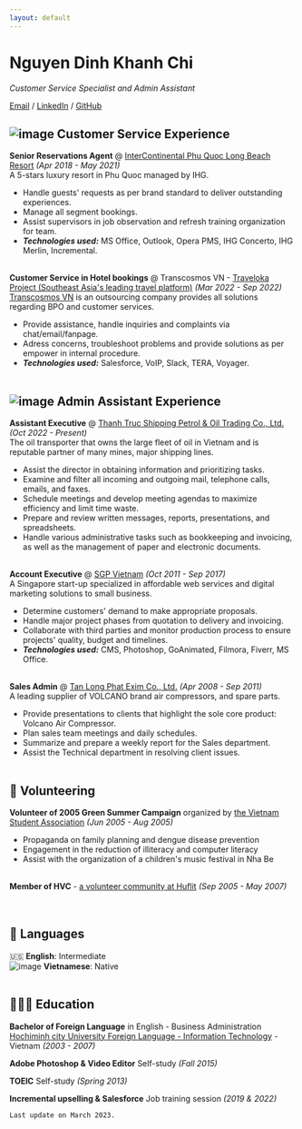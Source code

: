 ```yaml
---
layout: default
---
```


# Nguyen Dinh Khanh Chi

_Customer Service Specialist and Admin Assistant_ <br>

[Email](mailto:khanhchi.fe@gmail.com) / [LinkedIn](https://www.linkedin.com/in/khanh-chi-nguyen-dinh-266b4894/) / [GitHub](https://chinguyen85.github.io/digital-cv/)

## ![image](https://user-images.githubusercontent.com/126580425/222670740-997f0b0c-14e4-4550-ba3f-7e9e18b39959.png) Customer Service Experience

**Senior Reservations Agent** @ [InterContinental Phu Quoc Long Beach Resort](https://phuquoc.intercontinental.com/) _(Apr 2018 - May 2021)_ <br>
A 5-stars luxury resort in Phu Quoc managed by IHG.
  - Handle guests' requests as per brand standard to deliver outstanding experiences.
  - Manage all segment bookings.
  - Assist supervisors in job observation and refresh training organization for team.
  - **_Technologies used:_** MS Office, Outlook, Opera PMS, IHG Concerto, IHG Merlin, Incremental.
<br><br>

**Customer Service in Hotel bookings** @ Transcosmos VN - [Traveloka Project (Southeast Asia's leading travel platform)](https://www.traveloka.com/en-en/) _(Mar 2022 - Sep 2022)_ <br>
[Transcosmos VN](https://www.trans-cosmos.com.vn/?locale=en) is an outsourcing company provides all solutions regarding BPO and customer services.
  - Provide assistance, handle inquiries and complaints via chat/email/fanpage.
  - Adress concerns, troubleshoot problems and provide solutions as per empower in internal procedure.
  - **_Technologies used:_** Salesforce, VoIP, Slack, TERA, Voyager.
    <br><br>
    
## ![image](https://user-images.githubusercontent.com/126580425/222669104-28027905-1a7a-4107-9b36-780ae1c1a31f.png) Admin Assistant Experience

**Assistant Executive** @ [Thanh Truc Shipping Petrol & Oil Trading Co., Ltd.](mailto:thanhtruc@oilandshipping.vn) _(Oct 2022 - Present)_ <br>
The oil transporter that owns the large fleet of oil in Vietnam and is reputable partner of many mines, major shipping lines.
  - Assist the director in obtaining information and prioritizing tasks.
  - Examine and filter all incoming and outgoing mail, telephone calls, emails, and faxes.
  - Schedule meetings and develop meeting agendas to maximize efficiency and limit time waste.
  - Prepare and review written messages, reports, presentations, and spreadsheets.
  - Handle various administrative tasks such as bookkeeping and invoicing, as well as the management of paper and electronic documents.
<br><br>

**Account Executive** @ [SGP Vietnam](https://vieclam24h.vn/danh-sach-tin-tuyen-dung-cong-ty-tnhh-sgp-viet-nam-ntd12654745p122.html) _(Oct 2011 - Sep 2017)_ <br>
A Singapore start-up specialized in affordable web services and digital marketing solutions to small business.
  - Determine customers' demand to make appropriate proposals.
  - Handle major project phases from quotation to delivery and invoicing.
  - Collaborate with third parties and monitor production process to ensure projects' quality, budget and timelines.
  - **_Technologies used:_** CMS, Photoshop, GoAnimated, Filmora, Fiverr, MS Office.
<br><br>

**Sales Admin** @ [Tan Long Phat Exim Co., Ltd.](https://volcanocomp.com/) _(Apr 2008 - Sep 2011)_ <br>
A leading supplier of VOLCANO brand air compressors, and spare parts.
  - Provide presentations to clients that highlight the sole core product: Volcano Air Compressor.
  - Plan sales team meetings and daily schedules.
  - Summarize and prepare a weekly report for the Sales department.
  - Assist the Technical department in resolving client issues.
<br><br>

## 📌 Volunteering

**Volunteer of 2005 Green Summer Campaign** organized by [the Vietnam Student Association](http://hoisinhvien.com.vn/) _(Jun 2005 - Aug 2005)_<br>
  - Propaganda on family planning and dengue disease prevention
  - Engagement in the reduction of illiteracy and computer literacy
  - Assist with the organization of a children's music festival in Nha Be
  <br><br>

**Member of HVC** - [a volunteer community at Huflit](https://www.facebook.com/clbtinhnguyenhuflit) _(Sep 2005 - May 2007)_ <br>
  <br><br>

## 💬 Languages

🇺🇸 **English**: Intermediate <br>
![image](https://user-images.githubusercontent.com/126580425/222677956-0af8cbe7-ab26-4c36-90a8-16ac7770b158.png) **Vietnamese**: Native
<br><br>

## 👩🏼‍🎓 Education

**Bachelor of Foreign Language** in English - Business Administration<br>
[Hochiminh city University Foreign Language - Information Technology](https://huflit.edu.vn/) - Vietnam _(2003 - 2007)_

**Adobe Photoshop & Video Editor** Self-study _(Fall 2015)_

**TOEIC** Self-study _(Spring 2013)_

**Incremental upselling & Salesforce** Job training session _(2019 & 2022)_ <br>

```
Last update on March 2023.
```
